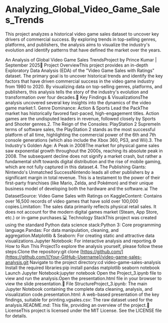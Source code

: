 # Analyzing_Global_Video_Game_Sales_Trends
This project analyzes a historical video game sales dataset to uncover key drivers of commercial success. By exploring trends in top-selling genres, platforms, and publishers, the analysis aims to visualize the industry's evolution and identify patterns that have defined the market over the years.

An Analysis of Global Video Game Sales TrendsProject by Prince Kumar | September 2025📖 Project OverviewThis project provides an in-depth Exploratory Data Analysis (EDA) of the "Video Game Sales with Ratings" dataset. The primary goal is to uncover historical trends and identify the key factors that have driven commercial success in the video game industry from 1980 to 2020. By visualizing data on top-selling genres, platforms, and publishers, this analysis tells the story of the industry's evolution and transformation over four decades.🚀 Key Findings & VisualizationsThe analysis uncovered several key insights into the dynamics of the video game market:1. Genre Dominance: Action & Sports Lead the PackThe market has historically favored fast-paced, high-engagement titles. Action games are the undisputed leaders in revenue, followed closely by Sports and Shooter genres.2. The Reign of the Consoles: PlayStation 2 SupremeIn terms of software sales, the PlayStation 2 stands as the most successful platform of all time, highlighting the commercial power of the 6th and 7th console generations (which also include the Xbox 360, PS3, and Wii).3. The Industry's Golden Age: A Peak in 2008The market for physical game sales saw exponential growth throughout the 2000s, reaching its absolute peak in 2008. The subsequent decline does not signify a market crash, but rather a fundamental shift towards digital distribution and the rise of mobile gaming, which are not fully captured in this dataset.4. The Publishing Giants: Nintendo's Unmatched SuccessNintendo leads all other publishers by a significant margin in total revenue. This is a testament to the power of their first-party franchises (like Mario, Zelda, and Pokémon) and their unique business model of developing both the hardware and the software.📊 The DatasetSource: Video Game Sales with Ratings on KaggleContent: Contains over 16,500 records of video games that have sold over 100,000 copies.Limitation: The sales data primarily reflects physical retail sales. It does not account for the modern digital games market (Steam, App Store, etc.) or in-game purchases.💻 Technology StackThis project was created using the standard Python data science stack:Python 3: Core programming language.Pandas: For data manipulation, cleaning, and aggregation.Matplotlib & Seaborn: For creating static and attractive data visualizations.Jupyter Notebook: For interactive analysis and reporting.⚙️ How to Run This ProjectTo explore the analysis yourself, please follow these steps:Clone the repository:git clone [https://github.com/](https://github.com/)[Your-GitHub-Username]/video-game-sales-analysis.git
Navigate to the project directory:cd video-game-sales-analysis
Install the required libraries:pip install pandas matplotlib seaborn notebook
Launch Jupyter Notebook:jupyter notebook
Open the Project_3.ipynb file to view and run the analysis.Open the presentation.html file in your browser to view the slide presentation.📁 File StructureProject_3.ipynb: The main Jupyter Notebook containing the complete data cleaning, analysis, and visualization code.presentation.html: A web-based presentation of the key findings, suitable for printing.vgsales.csv: The raw dataset used for the analysis.README.md: This file, providing an overview of the project.📄 LicenseThis project is licensed under the MIT License. See the LICENSE file for details.
